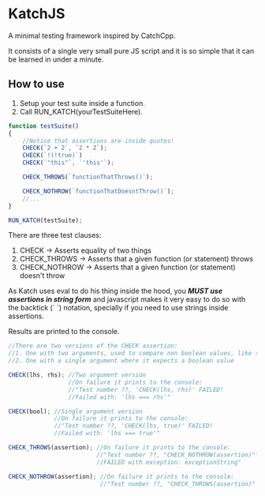 # KatchJS
A minimal testing framework inspired by CatchCpp.

It consists of a single very small pure JS script and it is so simple that it can be learned in under a minute.

## How to use
1. Setup your test suite inside a function.
2. Call RUN_KATCH(yourTestSuiteHere).

```javascript
function testSuite()
{
    //Notice that assertions are inside quotes!
    CHECK(`2 + 2`, `2 * 2`);
    CHECK(`!(!true)`)
    CHECK(`"this"`, `'this'`);

    CHECK_THROWS(`functionThatThrows()`);

    CHECK_NOTHROW(`functionThatDoesntThrow()`);
    //...
}

RUN_KATCH(testSuite);
```

There are three test clauses:

1. CHECK -> Asserts equality of two things
2. CHECK_THROWS -> Asserts that a given function (or statement) throws
3. CHECK_NOTHROW -> Asserts that a given function (or statement) doesn't throw

As Katch uses eval to do his thing inside the hood, you **_MUST use assertions in string form_** and javascript makes it very easy to do so with the backtick (\`  \`) notation, specially if you need to use strings inside assertions. 

Results are printed to the console.

```javascript
//There are two versions of the CHECK assertion:
//1. One with two arguments, used to compare non boolean values, like strings, references, numbers, and so on
//2. One with a single argument where it expects a boolean value

CHECK(lhs, rhs); //Two argument version
                 //On failure it prints to the console: 
                 //"Test number ??, 'CHECK(lhs, rhs)' FAILED!
                 //Failed with: 'lhs === rhs'"

CHECK(bool); //Single argument version
             //On failure it prints to the console: 
             //"Test number ??, 'CHECK(lhs, true)' FAILED!
             //Failed with: 'lhs === true'"          

CHECK_THROWS(assertion); //On failure it prints to the console:
                         //"Test number ??, "CHECK_NOTHROW(assertion)"\n 
                         //FAILED with exception: exceptionString"

CHECK_NOTHROW(assertion); //On failure it prints to the console:
                          //"Test number ??, "CHECK_THROWS(assertion)" FAILED!`

```
